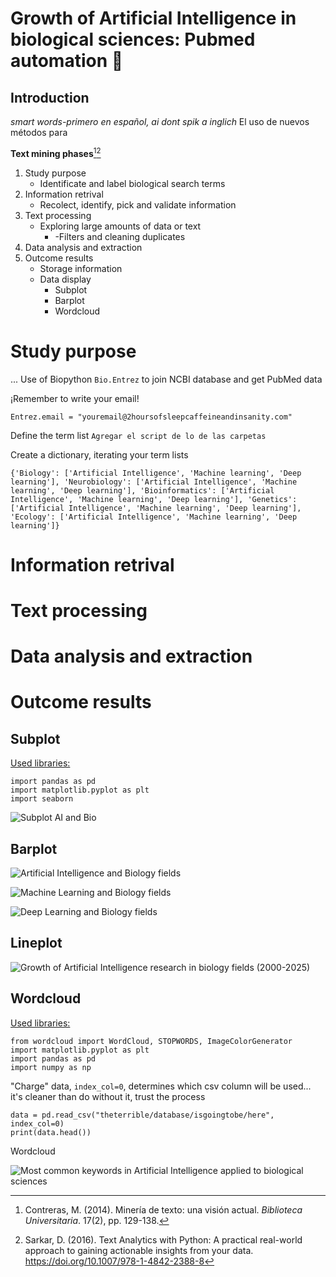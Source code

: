 # Growth of Artificial Intelligence in biological sciences: Pubmed automation 🔬
## **Introduction**
 *smart words-primero en español, ai dont spik a inglich*
 El uso de nuevos métodos para 
 
**Text mining phases**[^1][^2]
1. Study purpose
   - Identificate and label biological search terms
2. Information retrival
   - Recolect, identify, pick and validate information
3. Text processing
   - Exploring large amounts of data or text
     - -Filters and cleaning duplicates
4. Data analysis and extraction
5. Outcome results
   - Storage information
   - Data display
     - Subplot
     - Barplot
     - Wordcloud

# Study purpose 
...
Use of Biopython `Bio.Entrez` to join NCBI database and get PubMed data 

¡Remember to write your email!
```
Entrez.email = "youremail@2hoursofsleepcaffeineandinsanity.com"
```

Define the term list
`Agregar el script de lo de las carpetas`

Create a dictionary, iterating your term lists
```
{'Biology': ['Artificial Intelligence', 'Machine learning', 'Deep learning'], 'Neurobiology': ['Artificial Intelligence', 'Machine learning', 'Deep learning'], 'Bioinformatics': ['Artificial Intelligence', 'Machine learning', 'Deep learning'], 'Genetics': ['Artificial Intelligence', 'Machine learning', 'Deep learning'], 'Ecology': ['Artificial Intelligence', 'Machine learning', 'Deep learning']}
```

# Information retrival

# Text processing 

# Data analysis and extraction

# Outcome results

## **Subplot**
<ins>Used libraries:</ins>

```
import pandas as pd
import matplotlib.pyplot as plt
import seaborn
```

![Subplot AI and Bio](https://github.com/user-attachments/assets/524f911a-fece-4605-83f0-61e4a6f66cb2)

## **Barplot**


![Artificial Intelligence and Biology fields](https://github.com/user-attachments/assets/24e4b05b-a203-42a7-b56d-903c9a5cc8e1)

![Machine Learning and Biology fields](https://github.com/user-attachments/assets/d4e41fd9-e075-4da6-a7fd-3e99e612124b)


![Deep Learning and Biology fields](https://github.com/user-attachments/assets/2d33a91d-2515-49c9-9700-4f9b5116c139)


## **Lineplot**
![Growth of Artificial Intelligence research in biology fields (2000-2025)](https://github.com/user-attachments/assets/bc416514-b021-4f88-b954-176a58f4e093)


## **Wordcloud**

<ins>Used libraries:</ins>

```
from wordcloud import WordCloud, STOPWORDS, ImageColorGenerator
import matplotlib.pyplot as plt
import pandas as pd
import numpy as np
```

"Charge" data, `index_col=0`, determines which csv column will be used... it's cleaner than do without it, trust the process

```
data = pd.read_csv("theterrible/database/isgoingtobe/here", index_col=0)
print(data.head())
```
Wordcloud

![Most common keywords in Artificial Intelligence applied to biological sciences](https://github.com/user-attachments/assets/8a201db6-0aab-4c22-a3ce-643766225156)

[^1]: Contreras, M. (2014). Minería de texto: una visión actual. *Biblioteca Universitaria*. 17(2), pp. 129-138.

[^2]: Sarkar, D. (2016). Text Analytics with Python: A practical real-world approach to gaining actionable insights from your data. https://doi.org/10.1007/978-1-4842-2388-8
